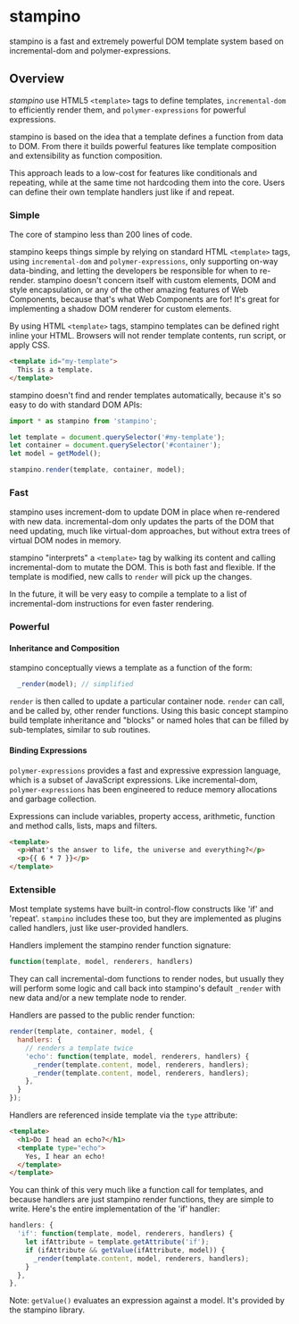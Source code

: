 # stampino

stampino is a fast and extremely powerful DOM template system based on incremental-dom and polymer-expressions.

## Overview

*stampino* use HTML5 `<template>` tags to define templates, `incremental-dom` to efficiently render them, and `polymer-expressions` for powerful expressions.

stampino is based on the idea that a template defines a function from data to DOM. From there it builds powerful features like template composition and extensibility as function composition.

This approach leads to a low-cost for features like conditionals and repeating, while at the same time not hardcoding them into the core. Users can define their own template handlers just like if and repeat.

### Simple

The core of stampino less than 200 lines of code.

stampino keeps things simple by relying on standard HTML `<template>` tags, using `incremental-dom` and `polymer-expressions`, only supporting on-way data-binding, and letting the developers be responsible for when to re-render. stampino doesn't concern itself with custom elements, DOM and style encapsulation, or any of the other amazing features of Web Components, because that's what Web Components are for! It's great for implementing a shadow DOM renderer for custom elements.

By using HTML `<template>` tags, stampino templates can be defined right inline your HTML. Browsers will not render template contents, run script, or apply CSS.

```html
<template id="my-template">
  This is a template.
</template>
```

stampino doesn't find and render templates automatically, because it's so easy to do with standard DOM APIs:

```javascript
import * as stampino from 'stampino';

let template = document.querySelector('#my-template');
let container = document.querySelector('#container');
let model = getModel();

stampino.render(template, container, model);
```

### Fast

stampino uses increment-dom to update DOM in place when re-rendered with new data. incremental-dom only updates the parts of the DOM that need updating, much like virtual-dom approaches, but without extra trees of virtual DOM nodes in memory.

stampino "interprets" a `<template>` tag by walking its content and calling incremental-dom to mutate the DOM. This is both fast and flexible. If the template is modified, new calls to `render` will pick up the changes.

In the future, it will be very easy to compile a template to a list of incremental-dom instructions for even faster rendering.

### Powerful

#### Inheritance and Composition

stampino conceptually views a template as a function of the form:

```javascript
  _render(model); // simplified
```

`render` is then called to update a particular container node. `render` can call, and be called by, other render functions. Using this basic concept stampino build template inheritance and "blocks" or named holes that can be filled by sub-templates, similar to sub routines.

#### Binding Expressions

`polymer-expressions` provides a fast and expressive expression language, which is a subset of JavaScript expressions. Like incremental-dom, `polymer-expressions` has been engineered to reduce memory allocations and garbage collection.

Expressions can include variables, property access, arithmetic, function and method calls, lists, maps and filters.

```html
<template>
  <p>What's the answer to life, the universe and everything?</p>
  <p>{{ 6 * 7 }}</p>
</template>
```

### Extensible

Most template systems have built-in control-flow constructs like 'if' and 'repeat'. `stampino` includes these too, but they are implemented as plugins called handlers, just like user-provided handlers.

Handlers implement the stampino render function signature:

```javascript
function(template, model, renderers, handlers)
```

They can call incremental-dom functions to render nodes, but usually they will perform some logic and call back into stampino's default `_render` with new data and/or a new template node to render.

Handlers are passed to the public render function:

```javascript
render(template, container, model, {
  handlers: {
    // renders a template twice
    'echo': function(template, model, renderers, handlers) {
      _render(template.content, model, renderers, handlers);
      _render(template.content, model, renderers, handlers);
    },
  }
});
```

Handlers are referenced inside template via the `type` attribute:

```html
<template>
  <h1>Do I head an echo?</h1>
  <template type="echo">
    Yes, I hear an echo!
  </template>
</template>
```

You can think of this very much like a function call for templates, and because handlers are just stampino render functions, they are simple to write. Here's the entire implementation of the 'if' handler:

```javascript
handlers: {
  'if': function(template, model, renderers, handlers) {
    let ifAttribute = template.getAttribute('if');
    if (ifAttribute && getValue(ifAttribute, model)) {
      _render(template.content, model, renderers, handlers);
    }
  },
},
```

Note: `getValue()` evaluates an expression against a model. It's provided by the stampino library.
